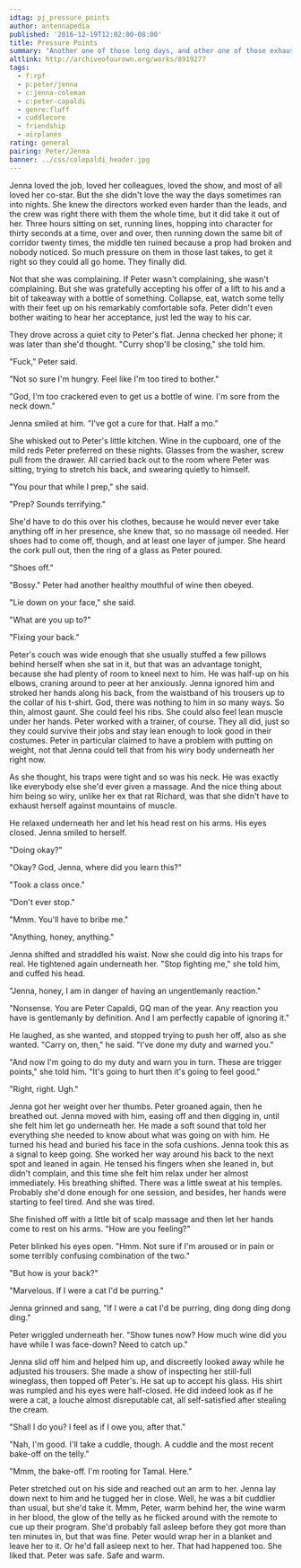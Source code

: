 ```yaml
---
idtag: pj_pressure_points
author: antennapedia
published: '2016-12-19T12:02:00-08:00'
title: Pressure Points
summary: "Another one of those long days, and other one of those exhausted nights. Nothing more than cuddles."
altlink: http://archiveofourown.org/works/8919277
tags:
  - f:rpf
  - p:peter/jenna
  - c:jenna-coleman
  - c:peter-capaldi
  - genre:fluff
  - cuddlecore
  - friendship
  - airplanes
rating: general
pairing: Peter/Jenna
banner: ../css/colepaldi_header.jpg
---
```


Jenna loved the job, loved her colleagues, loved the show, and most of all loved her co-star. But the she didn't love the way the days sometimes ran into nights. She knew the directors worked even harder than the leads, and the crew was right there with them the whole time, but it did take it out of her. Three hours sitting on set, running lines, hopping into character for thirty seconds at a time, over and over, then running down the same bit of corridor twenty times, the middle ten ruined because a prop had broken and nobody noticed. So much pressure on them in those last takes, to get it right so they could all go home. They finally did.

Not that she was complaining. If Peter wasn't complaining, she wasn't complaining. But she was gratefully accepting his offer of a lift to his and a bit of takeaway with a bottle of something. Collapse, eat, watch some telly with their feet up on his remarkably comfortable sofa. Peter didn't even bother waiting to hear her acceptance, just led the way to his car.

They drove across a quiet city to Peter's flat. Jenna checked her phone; it was later than she'd thought. "Curry shop'll be closing," she told him.

"Fuck," Peter said.

"Not so sure I'm hungry. Feel like I'm too tired to bother."

"God, I'm too crackered even to get us a bottle of wine. I'm sore from the neck down."

Jenna smiled at him. "I've got a cure for that. Half a mo."

She whisked out to Peter's little kitchen. Wine in the cupboard, one of the mild reds Peter preferred on these nights. Glasses from the washer, screw pull from the drawer. All carried back out to the room where Peter was sitting, trying to stretch his back, and swearing quietly to himself.

"You pour that while I prep," she said.

"Prep? Sounds terrifying."

She'd have to do this over his clothes, because he would never ever take anything off in her presence, she knew that, so no massage oil needed. Her shoes had to come off, though, and at least one layer of jumper. She heard the cork pull out, then the ring of a glass as Peter poured.

"Shoes off."

"Bossy." Peter had another healthy mouthful of wine then obeyed.

"Lie down on your face," she said.

"What are you up to?"

"Fixing your back."

Peter's couch was wide enough that she usually stuffed a few pillows behind herself when she sat in it, but that was an advantage tonight, because she had plenty of room to kneel next to him. He was half-up on his elbows, craning around to peer at her anxiously. Jenna ignored him and stroked her hands along his back, from the waistband of his trousers up to the collar of his t-shirt. God, there was nothing to him in so many ways. So thin, almost gaunt. She could feel his ribs. She could also feel lean muscle under her hands. Peter worked with a trainer, of course. They all did, just so they could survive their jobs and stay lean enough to look good in their costumes. Peter in particular claimed to have a problem with putting on weight, not that Jenna could tell that from his wiry body underneath her right now.

As she thought, his traps were tight and so was his neck. He was exactly like everybody else she'd ever given a massage. And the nice thing about him being so wiry, unlike her ex that rat Richard, was that she didn't have to exhaust herself against mountains of muscle.

He relaxed underneath her and let his head rest on his arms. His eyes closed. Jenna smiled to herself.

"Doing okay?"

"Okay? God, Jenna, where did you learn this?"

"Took a class once."

"Don't ever stop."

"Mmm. You'll have to bribe me."

"Anything, honey, anything."

Jenna shifted and straddled his waist. Now she could dig into his traps for real. He tightened again underneath her. "Stop fighting me," she told him, and cuffed his head.

"Jenna, honey, I am in danger of having an ungentlemanly reaction."

"Nonsense. You are Peter Capaldi, GQ man of the year. Any reaction you have is gentlemanly by definition. And I am perfectly capable of ignoring it."

He laughed, as she wanted, and stopped trying to push her off, also as she wanted. "Carry on, then," he said. "I've done my duty and warned you."

"And now I'm going to do my duty and warn you in turn. These are trigger points," she told him. "It's going to hurt then it's going to feel good."

"Right, right. Ugh."

Jenna got her weight over her thumbs. Peter groaned again, then he breathed out. Jenna moved with him, easing off and then digging in, until she felt him let go underneath her. He made a soft sound that told her everything she needed to know about what was going on with him. He turned his head and buried his face in the sofa cushions. Jenna took this as a signal to keep going. She worked her way around his back to the next spot and leaned in again. He tensed his fingers when she leaned in, but didn't complain, and this time she felt him relax under her almost immediately. His breathing shifted. There was a little sweat at his temples. Probably she'd done enough for one session, and besides, her hands were starting to feel tired. And she was tired.

She finished off with a little bit of scalp massage and then let her hands come to rest on his arms. "How are you feeling?"

Peter blinked his eyes open. "Hmm. Not sure if I'm aroused or in pain or some terribly confusing combination of the two."

"But how is your back?"

"Marvelous. If I were a cat I'd be purring."

Jenna grinned and sang, "If I were a cat I'd be purring, ding dong ding dong ding."

Peter wriggled underneath her. "Show tunes now? How much wine did you have while I was face-down? Need to catch up."

Jenna slid off him and helped him up, and discreetly looked away while he adjusted his trousers. She made a show of inspecting her still-full wineglass, then topped off Peter's. He sat up to accept his glass. His shirt was rumpled and his eyes were half-closed. He did indeed look as if he were a cat, a louche almost disreputable cat, all self-satisfied after stealing the cream.

"Shall I do you? I feel as if I owe you, after that."

"Nah, I'm good. I'll take a cuddle, though. A cuddle and the most recent bake-off on the telly."

"Mmm, the bake-off. I'm rooting for Tamal. Here."

Peter stretched out on his side and reached out an arm to her. Jenna lay down next to him and he tugged her in close. Well, he was a bit cuddlier than usual, but she'd take it. Mmm, Peter, warm behind her, the wine warm in her blood, the glow of the telly as he flicked around with the remote to cue up their program. She'd probably fall asleep before they got more than ten minutes in, but that was fine. Peter would wrap her in a blanket and leave her to it. Or he'd fall asleep next to her. That had happened too. She liked that. Peter was safe. Safe and warm.
